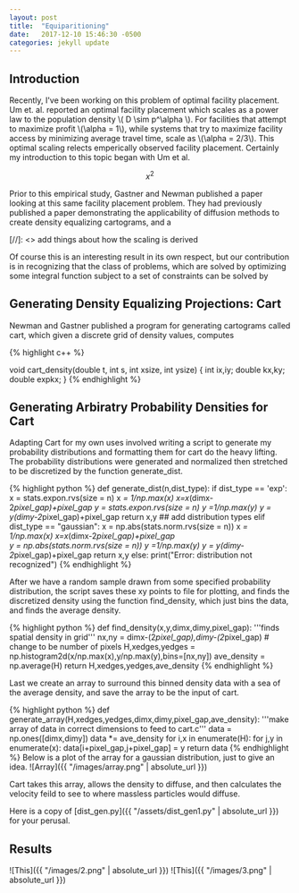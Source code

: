 ```yaml
---
layout: post
title:  "Equiparitioning"
date:   2017-12-10 15:46:30 -0500
categories: jekyll update
---
```

<script type="text/javascript" async
  src="https://cdn.mathjax.org/mathjax/latest/MathJax.js?config=TeX-MML-AM_CHTML">
</script>
## Introduction
Recently, I've been working on this problem of optimal facility placement. Um et. al. reported an optimal facility placement which scales as a power law to the population density  \\( D \sim p^\alpha \\). For facilities that attempt to maximize profit \\(\alpha = 1\\), while systems that try to maximize facility access by minimizing average travel time, scale as \\(\alpha = 2/3\\). This optimal scaling relects emperically observed facility placement. Certainly my introduction to this topic began with Um et al.

$$ x^2 $$

Prior to this empirical study, Gastner and Newman published a paper looking at this same facility placement problem. They had previously published a paper demonstrating the applicability of diffusion methods to create density equalizing cartograms, and 
a

[//]: <> add things about how the scaling is derived

Of course this is an interesting result in its own respect, but our contribution is in recognizing that the class of problems, which are solved by optimizing some integral function subject to a set of constraints can be solved by 



## Generating Density Equalizing Projections: Cart
Newman and Gastner published a program for generating cartograms called cart, which given a discrete grid of density values, computes 


{% highlight c++ %}

void cart_density(double t, int s, int xsize, int ysize)
{
  int ix,iy;
  double kx,ky;
  double expkx;
}
{% endhighlight %}

## Generating Arbiratry Probability Densities for Cart

Adapting Cart for my own uses involved writing a script to generate my probability distributions and formatting them for cart do the heavy lifting. The probability distributions were generated and normalized then stretched to be discretized by the function generate_dist.

{% highlight python %}
def generate_dist(n,dist_type):
	if dist_type == 'exp':
		x = stats.expon.rvs(size = n)
		x *= 1/np.max(x)
		x=x*(dimx-2*pixel_gap)+pixel_gap
		y = stats.expon.rvs(size = n)
		y *=1/np.max(y)
		y = y*(dimy-2*pixel_gap)+pixel_gap
		return x,y
	## add distribution types
	elif dist_type == "gaussian":
		x = np.abs(stats.norm.rvs(size = n))
		x *= 1/np.max(x)
		x=x*(dimx-2*pixel_gap)+pixel_gap		
		y = np.abs(stats.norm.rvs(size = n))
		y *=1/np.max(y)
		y = y*(dimy-2*pixel_gap)+pixel_gap
		return x,y
	else:
		print("Error: distribution not recognized")
{% endhighlight %}

After we have a random sample drawn from some specified probability distribution, the script saves these xy points to file for plotting, and finds the discretized density using the function find_density, which just bins the data, and finds the average density.

{% highlight python %}
def find_density(x,y,dimx,dimy,pixel_gap):
	'''finds spatial density in grid'''
	nx,ny = dimx-(2*pixel_gap),dimy-(2*pixel_gap) # change to be number of pixels
	H,xedges,yedges = np.histogram2d(x/np.max(x),y/np.max(y),bins=[nx,ny])
	ave_density = np.average(H)
	return H,xedges,yedges,ave_density
{% endhighlight %}

Last we create an array to surround this binned density data with a sea of the average density, and save the array to be the input of cart. 

{% highlight python %}
def generate_array(H,xedges,yedges,dimx,dimy,pixel_gap,ave_density):
	'''make array of data in correct dimensions to feed to cart.c'''
	data = np.ones([dimx,dimy])
	data *= ave_density
	for i,x in enumerate(H):
		for j,y in enumerate(x):
			data[i+pixel_gap,j+pixel_gap] = y
	return data
{% endhighlight %}
Below is a plot of the array for a gaussian distribution, just to give an idea.
![Array]({{ "/images/array.png" | absolute_url }})

Cart takes this array, allows the density to diffuse, and then calculates the velocity feild to see to where massless particles would diffuse. 

Here is a copy of [dist_gen.py]({{ "/assets/dist_gen1.py" | absolute_url }})  for your perusal.

## Results

![This]({{ "/images/2.png" | absolute_url }})
![This]({{ "/images/3.png" | absolute_url }})
